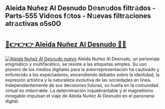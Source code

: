 ## Aleida Nuñez Al Desnudo D𝚎sn𝚞dos filtr𝚊dos - Parts-555 Vid𝚎os f𝚘tos - N𝚞evas filtr𝚊ciones atr𝚊ctivas o5s0O

# <h2><a href="http://mb6mu5l.tromn.icu/?c=Aleida+Nu%c3%b1ez+Al+Desnudo">🔗👉👉👉 Aleida Nuñez Al Desnudo 🔗🔗</a></h2>

[![Aleida Nuñez Al Desnudo nuevo](https://i.imgur.com/pEAQMta.gif)](http://mb6mu5l.tromn.icu/?c=Aleida+Nu%c3%b1ez+Al+Desnudo)
Aleida Nuñez Al Desnudo, un personaje enigmático y multifacético, se resiste a las etiquetas simples. Su uso pionero de los medios digitales para la autorrepresentación ha cautivado y enfurecido a los espectadores, encendiendo debates sobre la identidad, la expresión artística y la naturaleza evolutiva de las sociedades en línea. Independientemente de sus decisiones futuras, su huella en la comunidad virtual es imborrable. La determinación inquebrantable y el magnetismo innegable impulsan el viaje de Aleida Nuñez Al Desnudo en el panorama digital.
